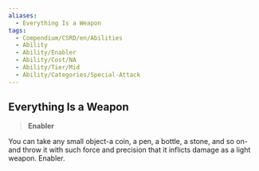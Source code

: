 ```yaml
---
aliases:
  - Everything Is a Weapon
tags:
  - Compendium/CSRD/en/Abilities
  - Ability
  - Ability/Enabler
  - Ability/Cost/NA
  - Ability/Tier/Mid
  - Ability/Categories/Special-Attack
---
```

  
    
## Everything Is a Weapon    
>**Enabler**  
    
You can take any small object-a coin, a pen, a bottle, a stone, and so on-and throw it with such force and precision that it inflicts damage as a light weapon. Enabler.